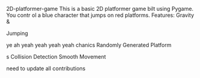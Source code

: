     


 2D-platformer-game
This is a basic 2D platformer game 
bilt using Pygame. You contr
ol a blue 
character that jumps on red platforms.
Features: Gravity &amp;



Jumping




ye ah yeah yeah yeah yeah
chanics Randomly Generated Platform


s Collision Detection  Smooth Movement





need  to update all contributions 



 